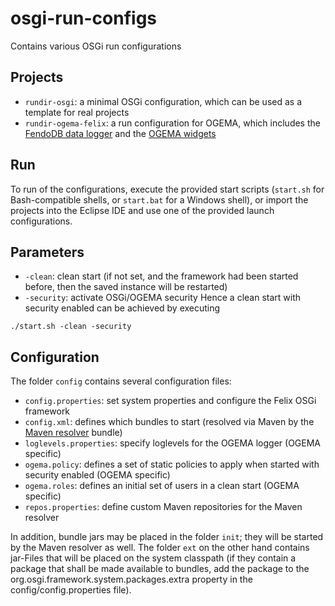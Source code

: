# osgi-run-configs
Contains various OSGi run configurations

## Projects
* `rundir-osgi`: a minimal OSGi configuration, which can be used as a template for real projects
* `rundir-ogema-felix`: a run configuration for OGEMA, which includes the [FendoDB data logger](https://github.com/smartrplace/fendodb) and the [OGEMA widgets](https://github.com/ogema/ogema-widgets)

## Run
To run of the configurations, execute the provided start scripts (`start.sh` for Bash-compatible shells, or `start.bat` for a Windows shell), or import the projects into the Eclipse IDE and use one of the provided launch configurations.

## Parameters
* `-clean`: clean start (if not set, and the framework had been started before, then the saved instance will be restarted)
* `-security`: activate OSGi/OGEMA security
Hence a clean start with security enabled can be achieved by executing
```
./start.sh -clean -security
```

## Configuration
The folder `config` contains several configuration files:
* `config.properties`: set system properties and configure the Felix OSGi framework
* `config.xml`: defines which bundles to start (resolved via Maven by the [Maven resolver](https://github.com/smartrplace/maven-resolver) bundle)
* `loglevels.properties`: specify loglevels for the OGEMA logger (OGEMA specific)
* `ogema.policy`: defines a set of static policies to apply when started with security enabled (OGEMA specific)
* `ogema.roles`: defines an initial set of users in a clean start (OGEMA specific)
* `repos.properties`: define custom Maven repositories for the Maven resolver

In addition, bundle jars may be placed in the folder `init`; they will be started by the Maven resolver as well. The folder `ext` on the other hand contains jar-Files that will be placed on the system classpath (if they contain a package that shall be made available to bundles, add the package to the org.osgi.framework.system.packages.extra property in the config/config.properties file).
